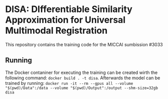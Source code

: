 # DISA: DIfferentiable Similarity Approximation for Universal Multimodal Registration

This repository contains the training code for the MICCAI sumbission #3033


## Running
The Docker contaniner for executing the training can be created wirth the following command: `docker build . -t disa`.
Afterwards the model can be trained by running:
`docker run -it --rm --gpus all --volume "$(pwd)/Data":/data --volume "$(pwd)/Output":/output --shm-size=32gb disa`
